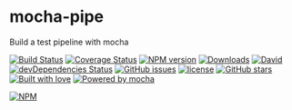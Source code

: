 # mocha-pipe
Build a test pipeline with mocha

[![Build Status](https://travis-ci.org/djorg83/mocha-pipe.svg?branch=master)](https://travis-ci.org/djorg83/mocha-pipe) [![Coverage Status](https://coveralls.io/repos/djorg83/mocha-pipe/badge.svg?branch=master)](https://coveralls.io/r/djorg83/mocha-pipe?branch=master) [![NPM version](http://img.shields.io/npm/v/mocha-pipe.svg)](https://www.npmjs.com/package/mocha-pipe)
[![Downloads](https://img.shields.io/npm/dm/mocha-pipe.svg)](https://www.npmjs.com/package/mocha-pipe)
[![David](https://img.shields.io/david/djorg83/mocha-pipe.svg?maxAge=2592000)](https://github.com/djorg83/mocha-pipe)
[![devDependencies Status](https://david-dm.org/djorg83/mocha-pipe/dev-status.svg)](https://david-dm.org/djorg83/mocha-pipe?type=dev)
[![GitHub issues](https://img.shields.io/github/issues/djorg83/mocha-pipe.svg?maxAge=2592000)](https://github.com/djorg83/mocha-pipe)
[![license](https://img.shields.io/github/license/djorg83/mocha-pipe.svg?maxAge=2592000)](https://github.com/djorg83/mocha-pipe)
[![GitHub stars](https://img.shields.io/github/stars/djorg83/mocha-pipe.svg?style=social&label=Star&maxAge=2592000)](https://github.com/djorg83/mocha-pipe)
[![Built with love](https://img.shields.io/badge/built%20with-love-ff69b4.svg)](https://img.shields.io/badge/built%20with-love-ff69b4.svg)
[![Powered by mocha](https://img.shields.io/badge/powered%20by-mocha-yellowgreen.svg)](https://img.shields.io/badge/powered%20by-mocha-yellowgreen.svg)

[![NPM](https://nodei.co/npm/mocha-pipe.png?downloads=true&stars=true)](https://nodei.co/npm/mocha-pipe/)
